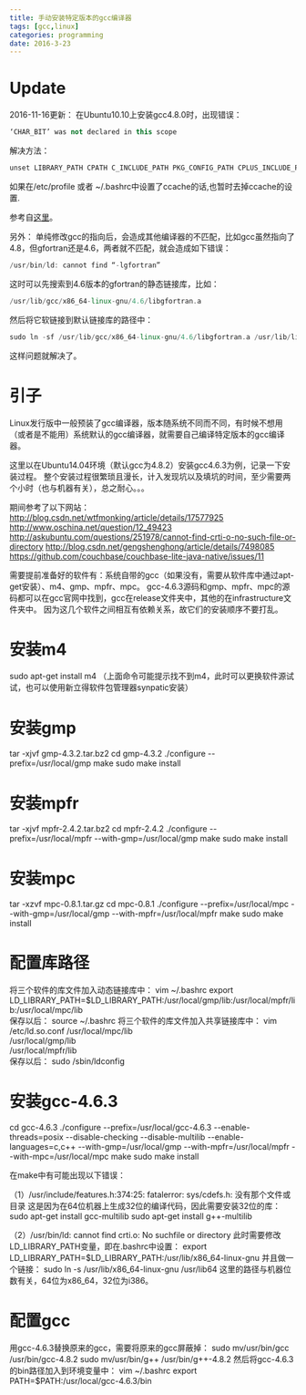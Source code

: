 ```yaml
---
title: 手动安装特定版本的gcc编译器
tags: [gcc,linux]
categories: programming
date: 2016-3-23
---
```


# Update

2016-11-16更新：
在Ubuntu10.10上安装gcc4.8.0时，出现错误：
```cpp
‘CHAR_BIT’ was not declared in this scope
```
解决方法：
```cpp
unset LIBRARY_PATH CPATH C_INCLUDE_PATH PKG_CONFIG_PATH CPLUS_INCLUDE_PATH INCLUDE
```
如果在/etc/profile 或者 ~/.bashrc中设置了ccache的话,也暂时去掉ccache的设置.

参考自[这里](http://www.cnblogs.com/shakin/p/4276434.html)。

另外：
单纯修改gcc的指向后，会造成其他编译器的不匹配，比如gcc虽然指向了4.8，但gfortran还是4.6，两者就不匹配，就会造成如下错误：
```cpp
/usr/bin/ld: cannot find “-lgfortran”
```
这时可以先搜索到4.6版本的gfortran的静态链接库，比如：
```cpp
/usr/lib/gcc/x86_64-linux-gnu/4.6/libgfortran.a
```
然后将它软链接到默认链接库的路径中：
```cpp
sudo ln -sf /usr/lib/gcc/x86_64-linux-gnu/4.6/libgfortran.a /usr/lib/libgfortran.a
```
这样问题就解决了。


# 引子

Linux发行版中一般预装了gcc编译器，版本随系统不同而不同，有时候不想用（或者是不能用）系统默认的gcc编译器，就需要自己编译特定版本的gcc编译器。

这里以在Ubuntu14.04环境（默认gcc为4.8.2）安装gcc4.6.3为例，记录一下安装过程。
整个安装过程很繁琐且漫长，计入发现坑以及填坑的时间，至少需要两个小时（也与机器有关），总之耐心。。。

期间参考了以下网站：
http://blog.csdn.net/wtfmonking/article/details/17577925
http://www.oschina.net/question/12_49423
http://askubuntu.com/questions/251978/cannot-find-crti-o-no-such-file-or-directory
http://blog.csdn.net/gengshenghong/article/details/7498085
https://github.com/couchbase/couchbase-lite-java-native/issues/11

需要提前准备好的软件有：系统自带的gcc（如果没有，需要从软件库中通过apt-get安装）、m4、gmp、mpfr、mpc。
gcc-4.6.3源码和gmp、mpfr、mpc的源码都可以在gcc官网中找到，gcc在release文件夹中，其他的在infrastructure文件夹中。
因为这几个软件之间相互有依赖关系，故它们的安装顺序不要打乱。

# 安装m4

sudo apt-get install m4
（上面命令可能提示找不到m4，此时可以更换软件源试试，也可以使用新立得软件包管理器synpatic安装）

# 安装gmp

tar -xjvf gmp-4.3.2.tar.bz2
cd gmp-4.3.2
./configure --prefix=/usr/local/gmp
make
sudo make install

# 安装mpfr

tar -xjvf mpfr-2.4.2.tar.bz2
cd mpfr-2.4.2
./configure --prefix=/usr/local/mpfr --with-gmp=/usr/local/gmp
make
sudo make install

# 安装mpc

tar -xzvf mpc-0.8.1.tar.gz
cd mpc-0.8.1
./configure --prefix=/usr/local/mpc --with-gmp=/usr/local/gmp --with-mpfr=/usr/local/mpfr
make
sudo make install

# 配置库路径

将三个软件的库文件加入动态链接库中：
vim ~/.bashrc
export LD_LIBRARY_PATH=$LD_LIBRARY_PATH:/usr/local/gmp/lib:/usr/local/mpfr/lib:/usr/local/mpc/lib  
保存以后：
source ~/.bashrc
将三个软件的库文件加入共享链接库中：
vim /etc/ld.so.conf
/usr/local/mpc/lib  
/usr/local/gmp/lib  
/usr/local/mpfr/lib  
保存以后：
sudo /sbin/ldconfig  

# 安装gcc-4.6.3

cd gcc-4.6.3
./configure --prefix=/usr/local/gcc-4.6.3 --enable-threads=posix --disable-checking
--disable-multilib   --enable-languages=c,c++ --with-gmp=/usr/local/gmp
--with-mpfr=/usr/local/mpfr --with-mpc=/usr/local/mpc
make
sudo make install

在make中有可能出现以下错误：

（1）/usr/include/features.h:374:25: fatalerror: sys/cdefs.h: 没有那个文件或目录
这是因为在64位机器上生成32位的编译代码，因此需要安装32位的库：
sudo apt-get install gcc-multilib
sudo apt-get install g++-multilib

（2）/usr/bin/ld: cannot find crti.o: No suchfile or directory
此时需要修改LD_LIBRARY_PATH变量，即在.bashrc中设置：
export LD_LIBRARY_PATH=$LD_LIBRARY_PATH:/usr/lib/x86_64-linux-gnu
并且做一个链接：
sudo ln -s /usr/lib/x86_64-linux-gnu /usr/lib64
这里的路径与机器位数有关，64位为x86_64，32位为i386。

# 配置gcc

用gcc-4.6.3替换原来的gcc，需要将原来的gcc屏蔽掉：
sudo mv/usr/bin/gcc /usr/bin/gcc-4.8.2
sudo mv/usr/bin/g++ /usr/bin/g++-4.8.2
然后将gcc-4.6.3的bin路径加入到环境变量中：
vim ~/.bashrc
export PATH=$PATH:/usr/local/gcc-4.6.3/bin
